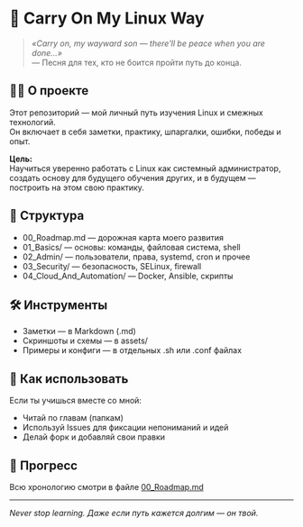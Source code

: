 # 🧭 Carry On My Linux Way

> _«Carry on, my wayward son — there'll be peace when you are done…»_  
> — Песня для тех, кто не боится пройти путь до конца.

## 🧑‍💻 О проекте

Этот репозиторий — мой личный путь изучения Linux и смежных технологий.  
Он включает в себя заметки, практику, шпаргалки, ошибки, победы и опыт.

**Цель:**  
Научиться уверенно работать с Linux как системный администратор,  
создать основу для будущего обучения других, и в будущем — построить на этом свою практику.

## 🧱 Структура

- 00_Roadmap.md — дорожная карта моего развития
- 01_Basics/ — основы: команды, файловая система, shell
- 02_Admin/ — пользователи, права, systemd, cron и прочее
- 03_Security/ — безопасность, SELinux, firewall
- 04_Cloud_And_Automation/ — Docker, Ansible, скрипты

## 🛠 Инструменты

- Заметки — в Markdown (.md)
- Скриншоты и схемы — в assets/
- Примеры и конфиги — в отдельных .sh или .conf файлах

## 🧩 Как использовать

Если ты учишься вместе со мной:
- Читай по главам (папкам)
- Используй Issues для фиксации непониманий и идей
- Делай форк и добавляй свои правки

## 📅 Прогресс

Всю хронологию смотри в файле [00_Roadmap.md](./Roadmap.md)

---

_Never stop learning. Даже если путь кажется долгим — он твой._  
